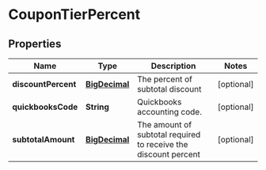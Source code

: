
# CouponTierPercent

## Properties
Name | Type | Description | Notes
------------ | ------------- | ------------- | -------------
**discountPercent** | [**BigDecimal**](BigDecimal.md) | The percent of subtotal discount |  [optional]
**quickbooksCode** | **String** | Quickbooks accounting code. |  [optional]
**subtotalAmount** | [**BigDecimal**](BigDecimal.md) | The amount of subtotal required to receive the discount percent |  [optional]



